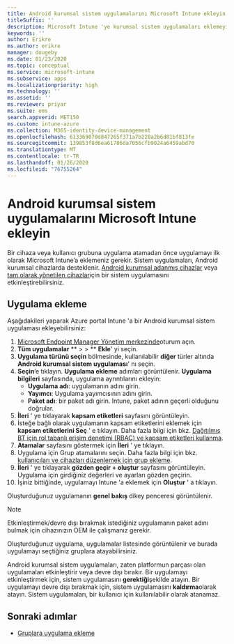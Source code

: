 ```yaml
---
title: Android kurumsal sistem uygulamalarını Microsoft Intune ekleyin
titleSuffix: ''
description: Microsoft Intune 'ye kurumsal sistem uygulamaları eklemeyi öğrenin.
keywords: ''
author: Erikre
ms.author: erikre
manager: dougeby
ms.date: 01/23/2020
ms.topic: conceptual
ms.service: microsoft-intune
ms.subservice: apps
ms.localizationpriority: high
ms.technology: ''
ms.assetid: ''
ms.reviewer: priyar
ms.suite: ems
search.appverid: MET150
ms.custom: intune-azure
ms.collection: M365-identity-device-management
ms.openlocfilehash: 613369070d847265f371a7b228a2b6d81bf813fe
ms.sourcegitcommit: 139853f8d6ea61786da7056cfb9024a6459abd70
ms.translationtype: MT
ms.contentlocale: tr-TR
ms.lasthandoff: 01/26/2020
ms.locfileid: "76755264"
---
```

# <a name="add-android-enterprise-system-apps-to-microsoft-intune"></a>Android kurumsal sistem uygulamalarını Microsoft Intune ekleyin

Bir cihaza veya kullanıcı grubuna uygulama atamadan önce uygulamayı ilk olarak Microsoft Intune’a eklemeniz gerekir. Sistem uygulamaları, Android kurumsal cihazlarda desteklenir. [Android kurumsal adanmış cihazlar](../enrollment/android-kiosk-enroll.md) veya [tam olarak yönetilen cihazlar](../enrollment/android-fully-managed-enroll.md)için bir sistem uygulamasını etkinleştirebilirsiniz.

## <a name="add-the-app"></a>Uygulama ekleme

Aşağıdakileri yaparak Azure portal Intune 'a bir Android kurumsal sistem uygulaması ekleyebilirsiniz:

1. [Microsoft Endpoint Manager Yönetim merkezinde](https://go.microsoft.com/fwlink/?linkid=2109431)oturum açın.
2. **Tüm uygulamalar** ** >  > ** **Ekle**' yi seçin.
3. **Uygulama türünü seçin** bölmesinde, kullanılabilir **diğer** türler altında **Android kurumsal sistem uygulaması**' nı seçin.
4. **Seçin**’e tıklayın. **Uygulama ekleme** adımları görüntülenir.
**Uygulama bilgileri** sayfasında, uygulama ayrıntılarını ekleyin:
    - **Uygulama adı**: uygulamanın adını girin.
    - **Yayımcı**: Uygulama yayımcısının adını girin.  
    - **Paket adı**: bir paket adı girin. Intune, paket adının geçerli olduğunu doğrular.
5. **İleri** ' ye tıklayarak **kapsam etiketleri** sayfasını görüntüleyin.
8. İsteğe bağlı olarak uygulamanın kapsam etiketlerini eklemek için **kapsam etiketlerini Seç** ' e tıklayın. Daha fazla bilgi için bkz. [Dağıtılmış BT için rol tabanlı erişim denetimi (RBAC) ve kapsam etiketleri kullanma](~/fundamentals/scope-tags.md).
9. **Atamalar** sayfasını göstermek için **İleri** ' ye tıklayın.
10. Uygulama için Grup atamalarını seçin. Daha fazla bilgi için bkz. [kullanıcıları ve cihazları düzenlemek için grup ekleme](~/fundamentals/groups-add.md). 
11. **İleri** ' ye tıklayarak **gözden geçir + oluştur** sayfasını görüntüleyin. Uygulama için girdiğiniz değerleri ve ayarları gözden geçirin.
12. İşiniz bittiğinde, uygulamayı Intune 'a eklemek için **Oluştur** ' a tıklayın.

Oluşturduğunuz uygulamanın **genel bakış** dikey penceresi görüntülenir.

> [!NOTE]
> Etkinleştirmek/devre dışı bırakmak istediğiniz uygulamanın paket adını bulmak için cihazınızın OEM ile çalışmanız gerekir.

Oluşturduğunuz uygulama, uygulamalar listesinde görüntülenir ve burada uygulamayı seçtiğiniz gruplara atayabilirsiniz. 

Android kurumsal sistem uygulamaları, zaten platformun parçası olan uygulamaları etkinleştirir veya devre dışı bırakır. Bir uygulamayı etkinleştirmek için, sistem uygulamasını **gerektiği**şekilde atayın. Bir uygulamayı devre dışı bırakmak için, sistem uygulamasını **kaldırma**olarak atayın. Sistem uygulamaları, bir kullanıcı için kullanılabilir olarak atanamaz.


## <a name="next-steps"></a>Sonraki adımlar

- [Gruplara uygulama ekleme](apps-deploy.md)
